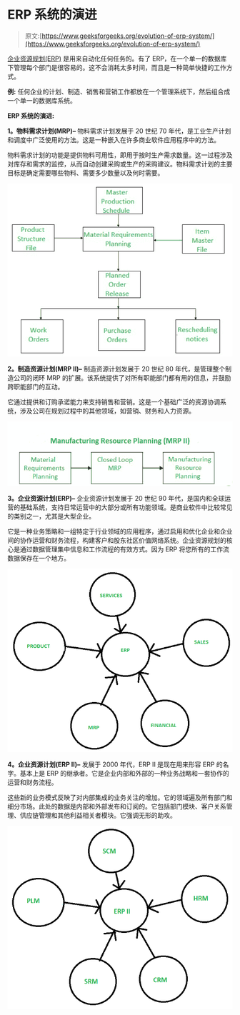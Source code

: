 # ERP 系统的演进

> 原文:[https://www.geeksforgeeks.org/evolution-of-erp-system/](https://www.geeksforgeeks.org/evolution-of-erp-system/)

[企业资源规划(ERP)](https://practice.geeksforgeeks.org/problems/what-is-enterprise-resource-planning-erp-and-what-kind-of-a-database-is-used-in-an-erp-application) 是用来自动化任何任务的。有了 ERP，在一个单一的数据库下管理每个部门是很容易的。这不会消耗太多时间，而且是一种简单快捷的工作方式。

**例:**
任何企业的计划、制造、销售和营销工作都放在一个管理系统下，然后组合成一个单一的数据库系统。

**ERP 系统的演进:**

**1。物料需求计划(MRP)–**
物料需求计划发展于 20 世纪 70 年代，是工业生产计划和调度中广泛使用的方法。这是一种嵌入在许多商业软件应用程序中的方法。

物料需求计划的功能是提供物料可用性，即用于按时生产需求数量。这一过程涉及对库存和需求的监控，从而自动创建采购或生产的采购建议。物料需求计划的主要目标是确定需要哪些物料、需要多少数量以及何时需要。

![](img/4ff5c27cbc6699bb2480881b0f5851b0.png)

**2。制造资源计划(MRP II)–**
制造资源计划发展于 20 世纪 80 年代，是管理整个制造公司的闭环 MRP 的扩展。该系统提供了对所有职能部门都有用的信息，并鼓励跨职能部门的互动。

它通过提供和订购承诺能力来支持销售和营销。这是一个基础广泛的资源协调系统，涉及公司在规划过程中的其他领域，如营销、财务和人力资源。

![](img/536c2d9054f97280ce0ce6726f16b624.png)

**3。企业资源计划(ERP)–**
企业资源计划发展于 20 世纪 90 年代，是国内和全球运营的基础系统，支持日常运营中的大部分或所有功能领域。是商业软件中比较常见的类别之一，尤其是大型企业。

它是一种业务策略和一组特定于行业领域的应用程序，通过启用和优化企业和企业间的协作运营和财务流程，构建客户和股东社区价值网络系统。企业资源规划的核心是通过数据管理集中信息和工作流程的有效方式。因为 ERP 将您所有的工作流数据保存在一个地方。

![](img/fe0b44429450f1638fe1a748ab15a8aa.png)

**4。企业资源计划(ERP II)–**
发展于 2000 年代，ERP II 是现在用来形容 ERP 的名字。基本上是 ERP 的继承者。它是企业内部和外部的一种业务战略和一套协作的运营和财务流程。

这些新的业务模式反映了对内部集成的业务关注的增加。它的领域遍及所有部门和细分市场。此处的数据是内部和外部发布和订阅的。它包括部门模块、客户关系管理、供应链管理和其他利益相关者模块。它强调无形的助攻。

![](img/dd81857bcb24ed86e555dc5a64e46cdd.png)